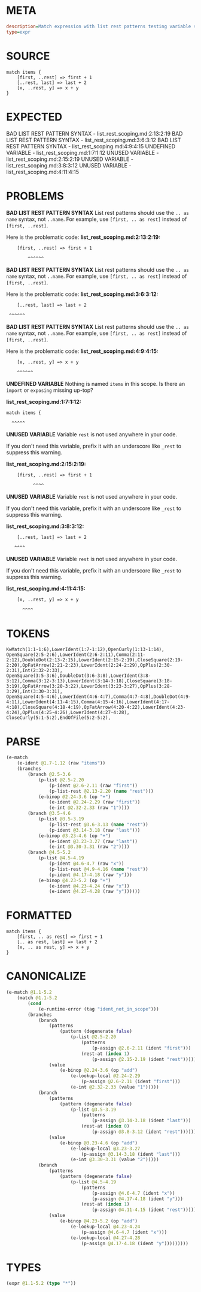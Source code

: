 # META
~~~ini
description=Match expression with list rest patterns testing variable scoping
type=expr
~~~
# SOURCE
~~~roc
match items {
    [first, ..rest] => first + 1
    [..rest, last] => last + 2
    [x, ..rest, y] => x + y
}
~~~
# EXPECTED
BAD LIST REST PATTERN SYNTAX - list_rest_scoping.md:2:13:2:19
BAD LIST REST PATTERN SYNTAX - list_rest_scoping.md:3:6:3:12
BAD LIST REST PATTERN SYNTAX - list_rest_scoping.md:4:9:4:15
UNDEFINED VARIABLE - list_rest_scoping.md:1:7:1:12
UNUSED VARIABLE - list_rest_scoping.md:2:15:2:19
UNUSED VARIABLE - list_rest_scoping.md:3:8:3:12
UNUSED VARIABLE - list_rest_scoping.md:4:11:4:15
# PROBLEMS
**BAD LIST REST PATTERN SYNTAX**
List rest patterns should use the `.. as name` syntax, not `..name`.
For example, use `[first, .. as rest]` instead of `[first, ..rest]`.

Here is the problematic code:
**list_rest_scoping.md:2:13:2:19:**
```roc
    [first, ..rest] => first + 1
```
            ^^^^^^


**BAD LIST REST PATTERN SYNTAX**
List rest patterns should use the `.. as name` syntax, not `..name`.
For example, use `[first, .. as rest]` instead of `[first, ..rest]`.

Here is the problematic code:
**list_rest_scoping.md:3:6:3:12:**
```roc
    [..rest, last] => last + 2
```
     ^^^^^^


**BAD LIST REST PATTERN SYNTAX**
List rest patterns should use the `.. as name` syntax, not `..name`.
For example, use `[first, .. as rest]` instead of `[first, ..rest]`.

Here is the problematic code:
**list_rest_scoping.md:4:9:4:15:**
```roc
    [x, ..rest, y] => x + y
```
        ^^^^^^


**UNDEFINED VARIABLE**
Nothing is named `items` in this scope.
Is there an `import` or `exposing` missing up-top?

**list_rest_scoping.md:1:7:1:12:**
```roc
match items {
```
      ^^^^^


**UNUSED VARIABLE**
Variable ``rest`` is not used anywhere in your code.

If you don't need this variable, prefix it with an underscore like `_rest` to suppress this warning.

**list_rest_scoping.md:2:15:2:19:**
```roc
    [first, ..rest] => first + 1
```
              ^^^^


**UNUSED VARIABLE**
Variable ``rest`` is not used anywhere in your code.

If you don't need this variable, prefix it with an underscore like `_rest` to suppress this warning.

**list_rest_scoping.md:3:8:3:12:**
```roc
    [..rest, last] => last + 2
```
       ^^^^


**UNUSED VARIABLE**
Variable ``rest`` is not used anywhere in your code.

If you don't need this variable, prefix it with an underscore like `_rest` to suppress this warning.

**list_rest_scoping.md:4:11:4:15:**
```roc
    [x, ..rest, y] => x + y
```
          ^^^^


# TOKENS
~~~zig
KwMatch(1:1-1:6),LowerIdent(1:7-1:12),OpenCurly(1:13-1:14),
OpenSquare(2:5-2:6),LowerIdent(2:6-2:11),Comma(2:11-2:12),DoubleDot(2:13-2:15),LowerIdent(2:15-2:19),CloseSquare(2:19-2:20),OpFatArrow(2:21-2:23),LowerIdent(2:24-2:29),OpPlus(2:30-2:31),Int(2:32-2:33),
OpenSquare(3:5-3:6),DoubleDot(3:6-3:8),LowerIdent(3:8-3:12),Comma(3:12-3:13),LowerIdent(3:14-3:18),CloseSquare(3:18-3:19),OpFatArrow(3:20-3:22),LowerIdent(3:23-3:27),OpPlus(3:28-3:29),Int(3:30-3:31),
OpenSquare(4:5-4:6),LowerIdent(4:6-4:7),Comma(4:7-4:8),DoubleDot(4:9-4:11),LowerIdent(4:11-4:15),Comma(4:15-4:16),LowerIdent(4:17-4:18),CloseSquare(4:18-4:19),OpFatArrow(4:20-4:22),LowerIdent(4:23-4:24),OpPlus(4:25-4:26),LowerIdent(4:27-4:28),
CloseCurly(5:1-5:2),EndOfFile(5:2-5:2),
~~~
# PARSE
~~~clojure
(e-match
	(e-ident @1.7-1.12 (raw "items"))
	(branches
		(branch @2.5-3.6
			(p-list @2.5-2.20
				(p-ident @2.6-2.11 (raw "first"))
				(p-list-rest @2.13-2.20 (name "rest")))
			(e-binop @2.24-3.6 (op "+")
				(e-ident @2.24-2.29 (raw "first"))
				(e-int @2.32-2.33 (raw "1"))))
		(branch @3.5-4.6
			(p-list @3.5-3.19
				(p-list-rest @3.6-3.13 (name "rest"))
				(p-ident @3.14-3.18 (raw "last")))
			(e-binop @3.23-4.6 (op "+")
				(e-ident @3.23-3.27 (raw "last"))
				(e-int @3.30-3.31 (raw "2"))))
		(branch @4.5-5.2
			(p-list @4.5-4.19
				(p-ident @4.6-4.7 (raw "x"))
				(p-list-rest @4.9-4.16 (name "rest"))
				(p-ident @4.17-4.18 (raw "y")))
			(e-binop @4.23-5.2 (op "+")
				(e-ident @4.23-4.24 (raw "x"))
				(e-ident @4.27-4.28 (raw "y"))))))
~~~
# FORMATTED
~~~roc
match items {
	[first, .. as rest] => first + 1
	[.. as rest, last] => last + 2
	[x, .. as rest, y] => x + y
}
~~~
# CANONICALIZE
~~~clojure
(e-match @1.1-5.2
	(match @1.1-5.2
		(cond
			(e-runtime-error (tag "ident_not_in_scope")))
		(branches
			(branch
				(patterns
					(pattern (degenerate false)
						(p-list @2.5-2.20
							(patterns
								(p-assign @2.6-2.11 (ident "first")))
							(rest-at (index 1)
								(p-assign @2.15-2.19 (ident "rest"))))))
				(value
					(e-binop @2.24-3.6 (op "add")
						(e-lookup-local @2.24-2.29
							(p-assign @2.6-2.11 (ident "first")))
						(e-int @2.32-2.33 (value "1")))))
			(branch
				(patterns
					(pattern (degenerate false)
						(p-list @3.5-3.19
							(patterns
								(p-assign @3.14-3.18 (ident "last")))
							(rest-at (index 0)
								(p-assign @3.8-3.12 (ident "rest"))))))
				(value
					(e-binop @3.23-4.6 (op "add")
						(e-lookup-local @3.23-3.27
							(p-assign @3.14-3.18 (ident "last")))
						(e-int @3.30-3.31 (value "2")))))
			(branch
				(patterns
					(pattern (degenerate false)
						(p-list @4.5-4.19
							(patterns
								(p-assign @4.6-4.7 (ident "x"))
								(p-assign @4.17-4.18 (ident "y")))
							(rest-at (index 1)
								(p-assign @4.11-4.15 (ident "rest"))))))
				(value
					(e-binop @4.23-5.2 (op "add")
						(e-lookup-local @4.23-4.24
							(p-assign @4.6-4.7 (ident "x")))
						(e-lookup-local @4.27-4.28
							(p-assign @4.17-4.18 (ident "y")))))))))
~~~
# TYPES
~~~clojure
(expr @1.1-5.2 (type "*"))
~~~

